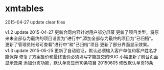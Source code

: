 # xmtables
2015-04-27 update
clear files

v1.2 update 2015-04-27
更新合同内容针对用户部分屏蔽
更新了项目类型，将原来未全部存为最终的项目设置为"进行中",添加全部存为最终的项目为"已归档"。
更新了管理员帐号可查看"进行中"和"已归档"项目
更新了部分界面显示效果。
v1.3 update 2015-05-25
更新了自动验证，默认必须输入客户单位和客户姓名才能保存
修复了方案售价和最终售价必须填写才能提交的BUG
小幅更新了前台页面显示效果
添加分页功能，默认单页显示10条项目
20150605 
修改默认单页15条
